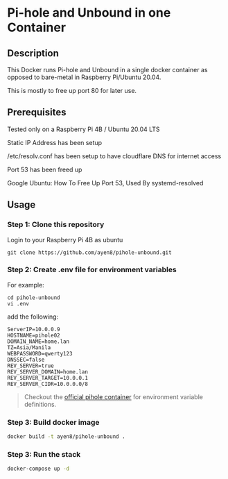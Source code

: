 # Pi-hole and Unbound in one Container


## Description

This Docker runs Pi-hole and Unbound in a single docker container as opposed to bare-metal in Raspberry Pi/Ubuntu 20.04.

This is mostly to free up port 80 for later use.


## Prerequisites

Tested only on a Raspberry Pi 4B / Ubuntu 20.04 LTS

Static IP Address has been setup

/etc/resolv.conf has been setup to have cloudflare DNS for internet access

Port 53 has been freed up

Google Ubuntu: How To Free Up Port 53, Used By systemd-resolved


## Usage


### Step 1: Clone this repository

Login to your Raspberry Pi 4B as ubuntu

    git clone https://github.com/ayen8/pihole-unbound.git


### Step 2: Create .env file for environment variables

For example:

    cd pihole-unbound
    vi .env


add the following:

```
ServerIP=10.0.0.9
HOSTNAME=pihole02
DOMAIN_NAME=home.lan
TZ=Asia/Manila
WEBPASSWORD=qwerty123
DNSSEC=false
REV_SERVER=true
REV_SERVER_DOMAIN=home.lan
REV_SERVER_TARGET=10.0.0.1
REV_SERVER_CIDR=10.0.0.0/8
```

> Checkout the [official pihole container](https://github.com/pi-hole/docker-pi-hole/) for environment variable definitions.


### Step 3: Build docker image

```bash
docker build -t ayen8/pihole-unbound .
```


### Step 3: Run the stack

```bash
docker-compose up -d
```

